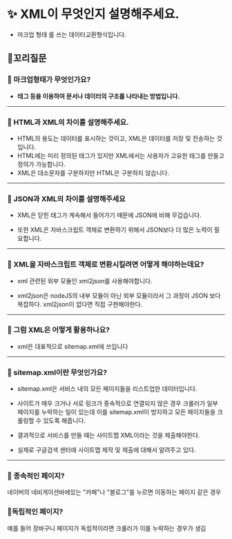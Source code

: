 # ✨ XML이 무엇인지 설명해주세요.

- 마크업 형태 를 쓰는 데이터교환형식입니다.

## 🔁꼬리질문

### 🤔 마크업형태가 무엇인가요?

- **태그 등을 이용하여 문서나 데이터의 구조를 나타내는 방법입니다.**

<hr>

### 🤔 HTML과 XML의 차이를 설명해주세요.

- HTML의 용도는 데이터를 표시하는 것이고, XML은 데이터를 저장 및 전송하는 것입니다.
- HTML에는 미리 정의된 태그가 있지만 XML에서는 사용자가 고유한 태그를 만들고 정의가 가능합니다.
- XML은 대소문자를 구분하지만 HTML은 구분하지 않습니다.

<hr>

### 🤔 JSON과 XML의 차이를 설명해주세요

- XML은 닫힌 태그가 계속해서 들어가기 때문에 JSON에 비해 무겁습니다.

- 또한 XML은 자바스크립트 객체로 변환하기 위해서 JSON보다 더 많은 노력이 필요합니다.

<hr>

### 🤔 XML을 자바스크립트 객체로 변환시킬려면 어떻게 해야하는데요?

- xml 관련된 외부 모듈인 xml2json를 사용해야합니다.

- xml2json은 nodeJS의 내부 모듈이 아닌 외부 모듈이라서 그 과정이 JSON 보다 복잡하다. xml2json이 없다면 직접 구현해야한다.

<hr>

### 🤔 그럼 XML은 어떻게 활용하나요?

- xml은 대표적으로 sitemap.xml에 쓰입니다

<hr>

### 🤔 sitemap.xml이란 무엇인가요?

- sitemap.xml은 서비스 내의 모든 페이지들을 리스트업한 데이터입니다.

- 사이트가 매우 크거나 서로 링크가 종속적으로 연결되지 않은 경우 크롤러가 일부 페이지를 누락하는 일이 있는데 이를 sitemap.xml이 방지하고 모든 페이지들을 크롤링할 수 있도록 해줍니다.

- 결과적으로 서비스를 만들 때는 사이트맵 XML이라는 것을 제출해야한다.

- 실제로 구글검색 센터에 사이트맵 제작 및 제출에 대해서 알려주고 있다.

<hr>

### 📖 종속적인 페이지?

네이버의 네비게이션바에있는 "카페"나 "블로그"를 누르면 이동하는 페이지 같은 경우

### 📖독립적인 페이지?

예를 들어 장바구니 페이지가 독립적이라면 크롤러가 이를 누락하는 경우가 생김
